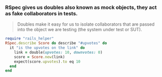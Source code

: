### RSpec gives us doubles also known as mock objects, they act as fake collaborators in tests.
> Doubles make it easy for us to isolate collaborators that are passed into the object we are testing (the system under test or SUT). 

```ruby
require "rails_helper"
RSpec.describe Score do describe "#upvotes" do
  it "is the upvotes on the link" do
    link = double(upvotes: 10, downvotes: 0)
    score = Score.new(link)
    expect(score.upvotes).to eq 10
  end
end
```
